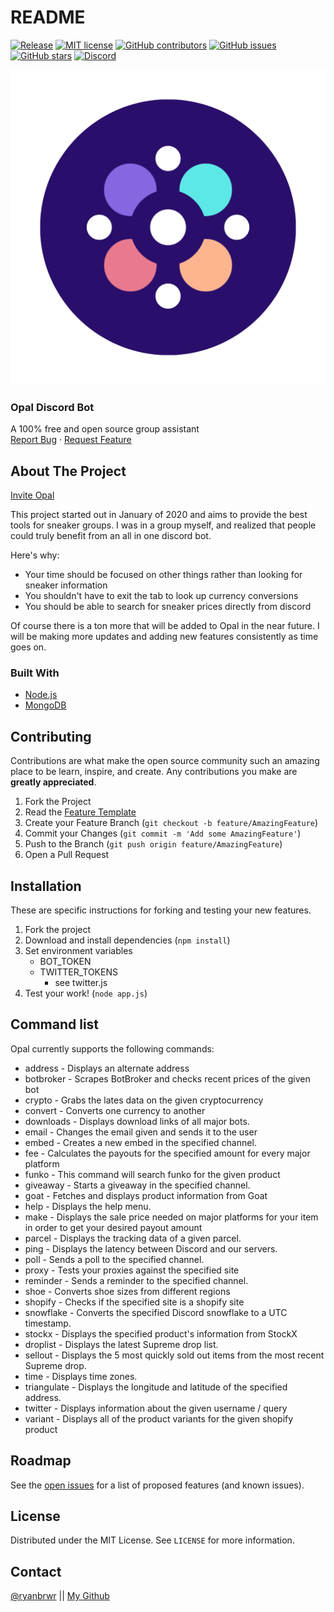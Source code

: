# README

[![Release](https://img.shields.io/github/release/ryanbrwr/opal.svg)](https://github.com/ryanbrwr/opal/releases/latest) [![MIT license](https://img.shields.io/badge/License-MIT-blue.svg)](https://lbesson.mit-license.org/) [![GitHub contributors](https://img.shields.io/github/contributors/ryanbrwr/opal.svg)](https://github.com/ryanbrwr/opal/releases/latest) [![GitHub issues](https://img.shields.io/github/issues/ryanbrwr/opal.svg)](https://GitHub.com/ryanbrwr/opal/issues/) [![GitHub stars](https://img.shields.io/github/stars/ryanbrwr/opal.svg?style=social&label=Star)](https://github.com/ryanbrwr/opal) [![Discord](https://discordapp.com/api/guilds/752301663510986822/widget.png)](https://discord.gg/KgbZDrS)

 [![Logo](.gitbook/assets/opal_logo.png)](https://github.com/RyanBrew/opal)

### Opal Discord Bot

 A 100% free and open source group assistant  
 [Report Bug](https://github.com/ryanbrwr/issues) · [Request Feature](https://github.com/ryanbrwr/issues)

## About The Project

[Invite Opal](https://discord.com/api/oauth2/authorize?client_id=752293928157446184&permissions=8&scope=bot)

This project started out in January of 2020 and aims to provide the best tools for sneaker groups. I was in a group myself, and realized that people could truly benefit from an all in one discord bot.

Here's why:

* Your time should be focused on other things rather than looking for sneaker information
* You shouldn't have to exit the tab to look up currency conversions
* You should be able to search for sneaker prices directly from discord

Of course there is a ton more that will be added to Opal in the near future. I will be making more updates and adding new features consistently as time goes on.

### Built With

* [Node.js](https://nodejs.org)
* [MongoDB](https://www.mongodb.com)

## Contributing

Contributions are what make the open source community such an amazing place to be learn, inspire, and create. Any contributions you make are **greatly appreciated**.

1. Fork the Project
2. Read the [Feature Template](template.md)
3. Create your Feature Branch \(`git checkout -b feature/AmazingFeature`\)
4. Commit your Changes \(`git commit -m 'Add some AmazingFeature'`\)
5. Push to the Branch \(`git push origin feature/AmazingFeature`\)
6. Open a Pull Request

## Installation

These are specific instructions for forking and testing your new features.

1. Fork the project
2. Download and install dependencies \(`npm install`\)
3. Set environment variables
   * BOT\_TOKEN
   * TWITTER\_TOKENS
     * see twitter.js
4. Test your work! \(`node app.js`\)

## Command list

Opal currently supports the following commands:

* address  - Displays an alternate address
* botbroker  - Scrapes BotBroker and checks recent prices of the given bot
* crypto  - Grabs the lates data on the given cryptocurrency
* convert    - Converts one currency to another
* downloads - Displays download links of all major bots.
* email  - Changes the email given and sends it to the user
* embed  - Creates a new embed in the specified channel.
* fee  - Calculates the payouts for the specified amount for every major platform
* funko  - This command will search funko for the given product
* giveaway  - Starts a giveaway in the specified channel.
* goat  - Fetches and displays product information from Goat
* help - Displays the help menu.
* make  - Displays the sale price needed on major platforms for your item in order to get your desired payout amount
* parcel  - Displays the tracking data of a given parcel.
* ping - Displays the latency between Discord and our servers.
* poll  - Sends a poll to the specified channel.
* proxy  - Tests your proxies against the specified site
* reminder  - Sends a reminder to the specified channel.
* shoe    - Converts shoe sizes from different regions
* shopify  - Checks if the specified site is a shopify site
* snowflake  - Converts the specified Discord snowflake to a UTC timestamp.
* stockx  - Displays the specified product's information from StockX
* droplist - Displays the latest Supreme drop list.
* sellout - Displays the 5 most quickly sold out items from the most recent Supreme drop.
* time - Displays time zones.
* triangulate  - Displays the longitude and latitude of the specified address.
* twitter  - Displays information about the given username / query
* variant  - Displays all of the product variants for the given shopify product

## Roadmap

See the [open issues](https://github.com/RyanBrew/opal/issues) for a list of proposed features \(and known issues\).

## License

Distributed under the MIT License. See `LICENSE` for more information.

## Contact

[@ryanbrwr](https://twitter.com/ryanbrwr) \|\| [My Github](https://github.com/RyanBrew/)


